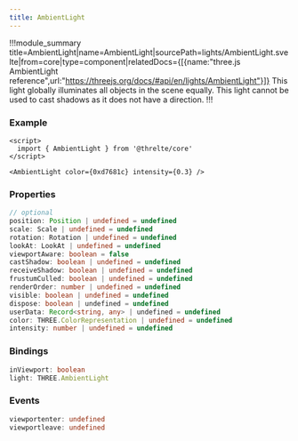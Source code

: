 ```yaml
---
title: AmbientLight
---
```


!!!module_summary title=AmbientLight|name=AmbientLight|sourcePath=lights/AmbientLight.svelte|from=core|type=component|relatedDocs={[{name:"three.js AmbientLight reference",url:"https://threejs.org/docs/#api/en/lights/AmbientLight"}]}
This light globally illuminates all objects in the scene equally.
This light cannot be used to cast shadows as it does not have a direction.
!!!

### Example

```svelte
<script>
  import { AmbientLight } from '@threlte/core'
</script>

<AmbientLight color={0xd7681c} intensity={0.3} />
```

### Properties

```ts
// optional
position: Position | undefined = undefined
scale: Scale | undefined = undefined
rotation: Rotation | undefined = undefined
lookAt: LookAt | undefined = undefined
viewportAware: boolean = false
castShadow: boolean | undefined = undefined
receiveShadow: boolean | undefined = undefined
frustumCulled: boolean | undefined = undefined
renderOrder: number | undefined = undefined
visible: boolean | undefined = undefined
dispose: boolean | undefined = undefined
userData: Record<string, any> | undefined = undefined
color: THREE.ColorRepresentation | undefined = undefined
intensity: number | undefined = undefined
```

### Bindings

```ts
inViewport: boolean
light: THREE.AmbientLight
```

### Events

```ts
viewportenter: undefined
viewportleave: undefined
```
